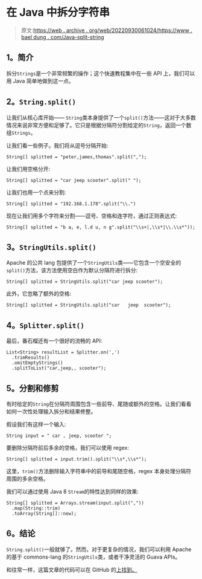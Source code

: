 # 在 Java 中拆分字符串

> 原文:[https://web . archive . org/web/20220930061024/https://www . bael dung . com/Java-split-string](https://web.archive.org/web/20220930061024/https://www.baeldung.com/java-split-string)

## **1。简介**

拆分`Strings`是一个非常频繁的操作；这个快速教程集中在一些 API 上，我们可以用 Java 简单地做到这一点。

## **2。`String.split()`**

让我们从核心库开始—— `String`类本身提供了一个`split()`方法——这对于大多数情况来说非常方便和足够了。它只是根据分隔符分割给定的`String`，返回一个数组`Strings`。

让我们看一些例子。我们将从逗号分隔开始:

```
String[] splitted = "peter,james,thomas".split(",");
```

让我们用空格分开:

```
String[] splitted = "car jeep scooter".split(" ");
```

让我们也用一个点来分割:

```
String[] splitted = "192.168.1.178".split("\\.")
```

现在让我们用多个字符来分割——逗号、空格和连字符，通过正则表达式:

```
String[] splitted = "b a, e, l.d u, n g".split("\\s+|,\\s*|\\.\\s*"));
```

## **3。`StringUtils.split()`**

Apache 的公共 lang 包提供了一个`StringUtils`类——它包含一个空安全的`split()`方法，该方法使用空白作为默认分隔符进行拆分:

```
String[] splitted = StringUtils.split("car jeep scooter");
```

此外，它忽略了额外的空格:

```
String[] splitted = StringUtils.split("car   jeep  scooter");
```

## **4。`Splitter.split()`**

最后，番石榴还有一个很好的流畅的 API:

```
List<String> resultList = Splitter.on(',')
  .trimResults()
  .omitEmptyStrings()
  .splitToList("car,jeep,, scooter"); 
```

## **5。分割和修剪**

有时给定的`String`在分隔符周围包含一些前导、尾随或额外的空格。让我们看看如何一次性处理输入拆分和结果修整。

假设我们有这样一个输入:

```
String input = " car , jeep, scooter ";
```

要删除分隔符前后多余的空格，我们可以使用 regex:

```
String[] splitted = input.trim().split("\\s*,\\s*");
```

这里，`trim()`方法删除输入字符串中的前导和尾随空格，regex 本身处理分隔符周围的多余空格。

我们可以通过使用 Java 8 `Stream`的特性达到同样的效果:

```
String[] splitted = Arrays.stream(input.split(","))
  .map(String::trim)
  .toArray(String[]::new);
```

## **6。结论**

`String.split()`一般就够了。然而，对于更复杂的情况，我们可以利用 Apache 的基于 commons-lang 的`StringUtils`类，或者干净灵活的 Guava APIs。

和往常一样，这篇文章的代码可以在 GitHub 的[上找到。](https://web.archive.org/web/20221206065811/https://github.com/eugenp/tutorials/tree/master/core-java-modules/core-java-string-operations)